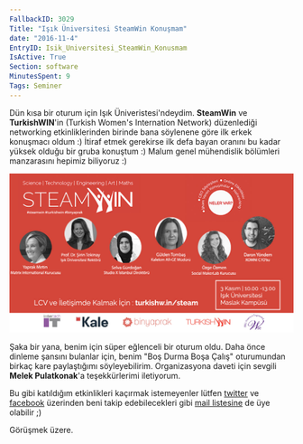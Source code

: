 ```yaml
---
FallbackID: 3029
Title: "Işık Üniversitesi SteamWin Konuşmam"
date: "2016-11-4"
EntryID: Isik_Universitesi_SteamWin_Konusmam
IsActive: True
Section: software
MinutesSpent: 9
Tags: Seminer
---
```

Dün kısa bir oturum için Işık Üniveristesi'ndeydim. **SteamWin** ve **TurkishWIN**'in (Turkish Women's Internation Network) düzenlediği networking etkinliklerinden birinde bana söylenene göre ilk erkek konuşmacı oldum :) İtiraf etmek gerekirse ilk defa bayan oranını bu kadar yüksek olduğu bir gruba konuştum :) Malum genel mühendislik bölümleri manzarasını hepimiz biliyoruz :) 

![SteamWin Etkinliği Duyuru Afişi](media/Isik_Universitesi_SteamWin_Konusmam/steamwin_twitter1.jpg)

Şaka bir yana, benim için süper eğlenceli bir oturum oldu. Daha önce dinleme şansını bulanlar için, benim "Boş Durma Boşa Çalış" oturumundan birkaç kare paylaştığımı söyleyebilirim. Organizasyona daveti için sevgili **Melek Pulatkonak**'a teşekkürlerimi iletiyorum. 

Bu gibi katıldığım etkinlikleri kaçırmak istemeyenler lütfen [twitter](http://www.twitter.com/daronyondem) ve [facebook](http://facebook.com/daronyoendem) üzerinden beni takip edebilecekleri gibi [mail listesine](http://eepurl.com/Z_rMf) de üye olabilir ;)

Görüşmek üzere.

